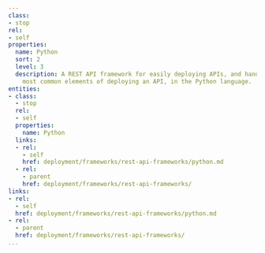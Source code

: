 ```yaml
---
class:
- stop
rel:
- self
properties:
  name: Python
  sort: 2
  level: 3
  description: A REST API framework for easily deploying APIs, and handles all the
    most common elements of deploying an API, in the Python language.
entities:
- class:
  - stop
  rel:
  - self
  properties:
    name: Python
  links:
  - rel:
    - self
    href: deployment/frameworks/rest-api-frameworks/python.md
  - rel:
    - parent
    href: deployment/frameworks/rest-api-frameworks/
links:
- rel:
  - self
  href: deployment/frameworks/rest-api-frameworks/python.md
- rel:
  - parent
  href: deployment/frameworks/rest-api-frameworks/
...
```

